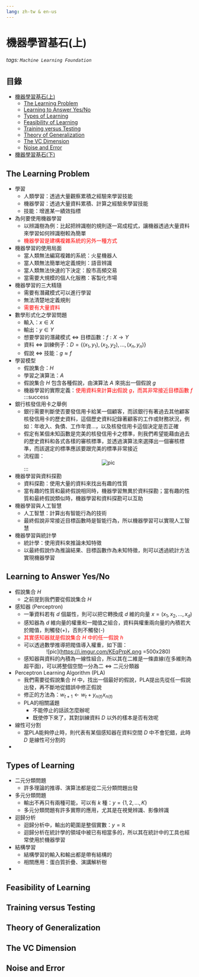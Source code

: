 ```yaml
---
lang: zh-tw & en-us
---
```


# 機器學習基石(上)
###### tags: `Machine Learning Foundation`

## 目錄
- [機器學習基石(上)]()
    - [The Learning Problem](#The-Learning-Problem)
    - [Learning to Answer Yes/No](#Learning-to-Answer-Yes/No)
    - [Types of Learning](#Types-of-Learning)
    - [Feasibility of Learning](#Feasibility-of-Learning)
    - [Training versus Testing](#Training-versus-Testing)
    - [Theory of Generalization](#Theory-of-Generalization)
    - [The VC Dimension](#The-VC-Dimension)
    - [Noise and Error](#Noise-and-Error)
- [機器學習基石(下)](/n60tb-rARAG7AENmHa4rVA)


## The Learning Problem
- 學習
    - 人類學習：透過大量觀察累積之經驗來學習技能
    - 機器學習：透過大量資料累積、計算之經驗來學習技能
    - 技能：增進某一績效指標
- 為何要使用機器學習
    - 以辨識樹為例：比起把辨識樹的規則逐一寫成程式，讓機器透過大量資料來學習如何辨識樹較為簡單
    - <font color='#f00'>機器學習是建構複雜系統的另外一種方式</font>
- 機器學習的使用局面
    - 當人類無法編寫複雜的系統：火星機器人
    - 當人類無法簡單地定義規則：語音辨識
    - 當人類無法快速的下決定：股市高頻交易
    - 當需要大規模的個人化服務：客製化市場
- 機器學習的三大精隨
    - 需要有潛藏模式可以進行學習
    - 無法清楚地定義規則
    - <font color='#f00'>需要有大量資料</font>
- 數學形式化之學習問題
    - 輸入：$x\in X$
    - 輸出：$y\in Y$
    - 想要學習的潛藏模式 $\Leftrightarrow$ 目標函數：$f:X\to Y$
    - 資料 $\Leftrightarrow$ 訓練例子：$D=\lbrace (x_1,y_1), (x_2,y_2), ...,(x_n,y_n)\rbrace$
    - 假說 $\Leftrightarrow$ 技能：$g\approx f$
- 學習模型
    - 假說集合：$H$
    - 學習之演算法：$A$
    - 假說集合 $H$ 包含各種假說，由演算法 $A$ 來挑出一個假說 $g$
    - 機器學習的實際定義：<font color="#f00">使用資料來計算出假說 $g$，而其非常接近目標函數 $f$</font>
:::success
- 銀行核發信用卡之舉例
    - 銀行需要判斷使否要發信用卡給某一個顧客，而該銀行有著過去其他顧客核發信用卡的歷史資料，這個歷史資料記錄著顧客的工作或財務狀況，例如：年收入、負債、工作年資...，以及核發信用卡這個決定是否正確
    - 假定有某個未知函數是完美的核發信用卡之標準，則我們希望能藉由過去的歷史資料和各式各樣的審核標準，並透過演算法來選擇出一個審核標準，而該選定的標準應該要跟完美的標準非常接近
    - 流程圖：<center>![pic](https://i.imgur.com/kYMV3U2.png)</center>
:::
- 機器學習與資料探勘
    - 資料探勘：使用大量的資料來找出有趣的性質
    - 當有趣的性質和最終假說相同時，機器學習無異於資料探勘；當有趣的性質和最終假說類似時，機器學習和資料探勘可以互助
- 機器學習與人工智慧
    - 人工智慧：計算出有智能行為的技術
    - 最終假說非常接近目標函數時是智能行為，所以機器學習可以實現人工智慧
- 機器學習與統計學
    - 統計學：使用資料來推論未知特徵
    - 以最終假說作為推論結果、目標函數作為未知特徵，則可以透過統計方法實現機器學習

## Learning to Answer Yes/No
- 假說集合 $H$
    - 之前提到我們要從假說集合 $H$
- 感知器 (Perceptron)
    - 一筆資料若有 $d$ 個屬性，則可以把它轉換成 $d$ 維的向量 $x=(x_1, x_2, ..., x_d)$
    - 感知器為 $d$ 維向量的權重和一閥值之組合，資料與權重兩向量的內積若大於閥值，則觸發(+)，否則不觸發(-)
    - <font color="#f00">其實感知器就是假說集合 $H$ 中的任一假說 $h$ </font>
    - 可以透過數學推導把閥值導入權重，如下圖：<center>![pic](https://i.imgur.com/KEqPrpK.png =500x280)</center>
    - 感知器與資料的內積為一線性組合，所以其在二維是一條直線(在多維則為超平面)，可以將整個空間一分為二 $\Leftrightarrow$ 二元分類器
- Perceptron Learning Algorithm (PLA)
    - 我們需要從假說集合 $H$ 中，找出一個最好的假說，PLA提出先從任一假說出發，再不斷地從錯誤中修正假說
    - 修正的方法為：$w_{t+1}\gets w_t+y_{n(t)}x_{n(t)}$
    - PLA的相關議題
        - 不能停止的話該怎麼辦呢
        - 既使停下來了，其對訓練資料 $D$ 以外的樣本是否有效呢
- 線性可分割
    - 當PLA能夠停止時，則代表有某個感知器在資料空間 $D$ 中不會犯錯，此時 $D$ 是線性可分割的
- 


## Types of Learning
- 二元分類問題
    - 許多理論的推導、演算法都是從二元分類問題出發
- 多元分類問題
    - 輸出不再只有兩種可能，可以有 $k$ 種：$y=\lbrace 1, 2, ..., K\rbrace$
    - 多元分類問題有許多實際的應用，尤其是在視覺辨識、影像辨識
- 迴歸分析
    - 迴歸分析中，輸出的範圍是整個實數：$y=\mathbb{R}$
    - 迴歸分析在統計學的領域中被已有相當多的，所以其在統計中的工具也經常使用於機器學習
- 結構學習
    - 結構學習的輸入和輸出都是帶有結構的
    - 相關應用：蛋白質折疊、演講解析樹
-

## Feasibility of Learning
## Training versus Testing
## Theory of Generalization
## The VC Dimension
## Noise and Error